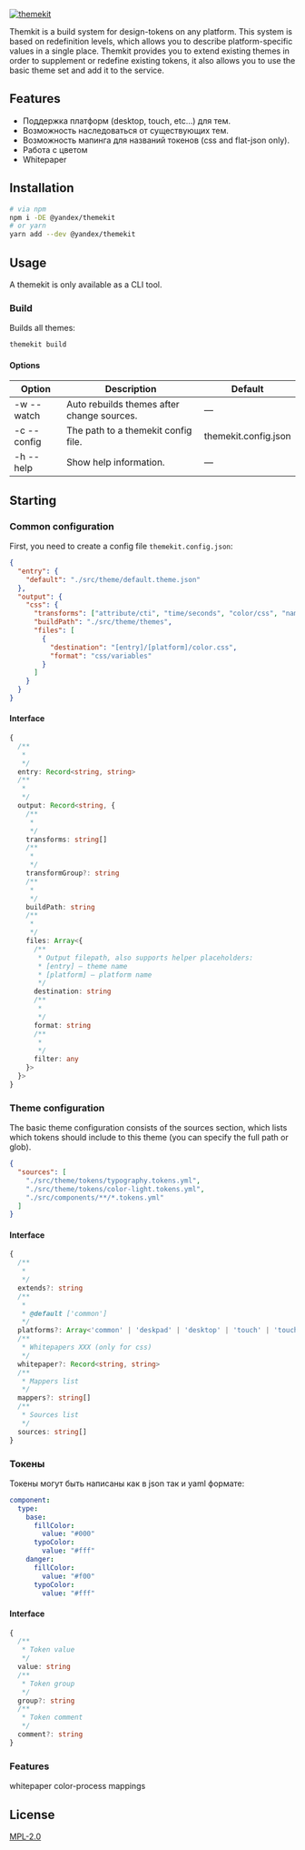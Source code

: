 [![themekit](https://user-images.githubusercontent.com/7934638/83977761-b6831600-a90b-11ea-84a4-8c4dd3b60cc1.png)](https://github.com/yarastqt/themekit)

Themkit is a build system for design-tokens on any platform. This system is based on redefinition levels, which allows you to describe platform-specific values in a single place. Themkit provides you to extend existing themes in order to supplement or redefine existing tokens, it also allows you to use the basic theme set and add it to the service.

## Features

* Поддержка платформ (desktop, touch, etc...) для тем.
* Возможность наследоваться от существующих тем.
* Возможность мапинга для названий токенов (css and flat-json only).
* Работа с цветом
* Whitepaper

## Installation

```sh
# via npm
npm i -DE @yandex/themekit
# or yarn
yarn add --dev @yandex/themekit
```

## Usage

A themekit is only available as a CLI tool.

### Build

Builds all themes:

```sh
themekit build
```

#### Options

| Option      | Description                                | Default              |
|-------------|--------------------------------------------|----------------------|
| -w --watch  | Auto rebuilds themes after change sources. | —                    |
| -c --config | The path to a themekit config file.        | themekit.config.json |
| -h --help   | Show help information.                     | —                    |

## Starting

### Common configuration

First, you need to create a config file `themekit.config.json`:

```json
{
  "entry": {
    "default": "./src/theme/default.theme.json"
  },
  "output": {
    "css": {
      "transforms": ["attribute/cti", "time/seconds", "color/css", "name/cti/kebab"],
      "buildPath": "./src/theme/themes",
      "files": [
        {
          "destination": "[entry]/[platform]/color.css",
          "format": "css/variables"
        }
      ]
    }
  }
}
```

#### Interface

```ts
{
  /**
   *
   */
  entry: Record<string, string>
  /**
   *
   */
  output: Record<string, {
    /**
     *
     */
    transforms: string[]
    /**
     *
     */
    transformGroup?: string
    /**
     *
     */
    buildPath: string
    /**
     *
     */
    files: Array<{
      /**
       * Output filepath, also supports helper placeholders:
       * [entry] — theme name
       * [platform] — platform name
       */
      destination: string
      /**
       *
       */
      format: string
      /**
       *
       */
      filter: any
    }>
  }>
}
```

### Theme configuration

The basic theme configuration consists of the sources section, which lists which tokens should include to this theme (you can specify the full path or glob).

```json
{
  "sources": [
    "./src/theme/tokens/typography.tokens.yml",
    "./src/theme/tokens/color-light.tokens.yml",
    "./src/components/**/*.tokens.yml"
  ]
}
```

#### Interface

```ts
{
  /**
   *
   */
  extends?: string
  /**
   *
   * @default ['common']
   */
  platforms?: Array<'common' | 'deskpad' | 'desktop' | 'touch' | 'touch-pad' | 'touch-phone'>
  /**
   * Whitepapers XXX (only for css)
   */
  whitepaper?: Record<string, string>
  /**
   * Mappers list
   */
  mappers?: string[]
  /**
   * Sources list
   */
  sources: string[]
}
```

### Токены

Токены могут быть написаны как в json так и yaml формате:

```yml
component:
  type:
    base:
      fillColor:
        value: "#000"
      typoColor:
        value: "#fff"
    danger:
      fillColor:
        value: "#f00"
      typoColor:
        value: "#fff"
```

#### Interface

```ts
{
  /**
   * Token value
   */
  value: string
  /**
   * Token group
   */
  group?: string
  /**
   * Token comment
   */
  comment?: string
}
```

<!-- ### Mappings

Бывают случаи когда необходимо сохранить обратную совместимость... -->

### Features

whitepaper
color-process
mappings

## License

[MPL-2.0][license]

[license]: https://github.com/yarastqt/themekit/blob/master/LICENSE.md
[examples]: https://github.com/yarastqt/themekit/tree/master/examples
